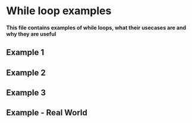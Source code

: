 # While loop examples
#### This file contains examples of while loops, what their usecases are and why they are useful
## Example 1

## Example 2

## Example 3

## Example - Real World
